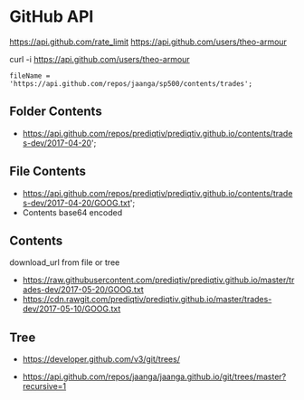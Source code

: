 


# GitHub API



https://api.github.com/rate_limit
https://api.github.com/users/theo-armour

curl -i https://api.github.com/users/theo-armour

	fileName = 'https://api.github.com/repos/jaanga/sp500/contents/trades';



## Folder Contents

* https://api.github.com/repos/prediqtiv/prediqtiv.github.io/contents/trades-dev/2017-04-20';

## File Contents

* https://api.github.com/repos/prediqtiv/prediqtiv.github.io/contents/trades-dev/2017-04-20/GOOG.txt';
* Contents base64 encoded

## Contents

download_url from file or tree
* https://raw.githubusercontent.com/prediqtiv/prediqtiv.github.io/master/trades-dev/2017-05-20/GOOG.txt
* https://cdn.rawgit.com/prediqtiv/prediqtiv.github.io/master/trades-dev/2017-05-10/GOOG.txt



## Tree

* https://developer.github.com/v3/git/trees/

* https://api.github.com/repos/jaanga/jaanga.github.io/git/trees/master?recursive=1

